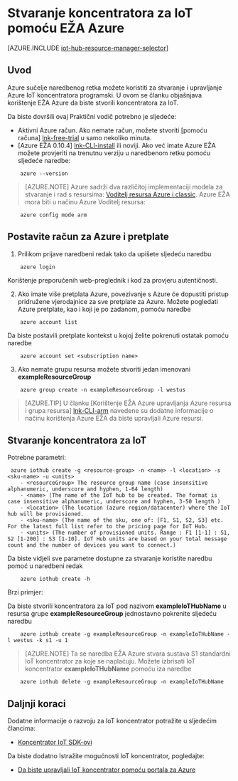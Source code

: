 <properties
    pageTitle="Stvaranje koncentratora za IoT pomoću Azure EŽA | Microsoft Azure"
    description="Slijedite ovaj članak da biste stvorili koncentratora za IoT pomoću sučelja Azure naredbenog retka."
    services="iot-hub"
    documentationCenter=".net"
    authors="BeatriceOltean"
    manager="timlt"
    editor=""/>

<tags
     ms.service="iot-hub"
     ms.devlang="multiple"
     ms.topic="article"
     ms.tgt_pltfrm="na"
     ms.workload="na"
     ms.date="09/21/2016"
     ms.author="boltean"/>

# <a name="create-an-iot-hub-using-azure-cli"></a>Stvaranje koncentratora za IoT pomoću EŽA Azure

[AZURE.INCLUDE [iot-hub-resource-manager-selector](../../includes/iot-hub-resource-manager-selector.md)]

## <a name="introduction"></a>Uvod

Azure sučelje naredbenog retka možete koristiti za stvaranje i upravljanje Azure IoT koncentratora programski. U ovom se članku objašnjava korištenje EŽA Azure da biste stvorili koncentratora za IoT.

Da biste dovršili ovaj Praktični vodič potrebno je sljedeće:

- Aktivni Azure račun. Ako nemate račun, možete stvoriti [pomoću računa] [ lnk-free-trial] u samo nekoliko minuta.
- [Azure EŽA 0.10.4] [ lnk-CLI-install] ili noviji. Ako već imate Azure EŽA možete provjeriti na trenutnu verziju u naredbenom retku pomoću sljedeće naredbe:
```
    azure --version
```

> [AZURE.NOTE] Azure sadrži dva različitoj implementaciji modela za stvaranje i rad s resursima: [Voditelj resursa Azure i classic](../resource-manager-deployment-model.md). Azure EŽA mora biti u načinu Azure Voditelj resursa:
```
    azure config mode arm
```

## <a name="set-your-azure-account-and-subscription"></a>Postavite račun za Azure i pretplate 

1. Prilikom prijave naredbeni redak tako da upišete sljedeću naredbu
```
    azure login
```
Korištenje preporučenih web-preglednik i kod za provjeru autentičnosti.

2. Ako imate više pretplata Azure, povezivanje s Azure će dopustiti pristup pridružene vjerodajnice za sve pretplate za Azure. Možete pogledati Azure pretplate, kao i koji je po zadanom, pomoću naredbe
```
    azure account list 
```

Da biste postavili pretplate kontekst u kojoj želite pokrenuti ostatak pomoću naredbe

```
    azure account set <subscription name>
```

3. Ako nemate grupu resursa možete stvoriti jedan imenovani **exampleResourceGroup** 
```
    azure group create -n exampleResourceGroup -l westus
```

> [AZURE.TIP] U članku [Korištenje EŽA Azure upravljanja Azure resursa i grupa resursa] [ lnk-CLI-arm] navedene su dodatne informacije o načinu korištenja Azure EŽA da biste upravljali Azure resursi. 


## <a name="create-an-iot-hub"></a>Stvaranje koncentratora za IoT

Potrebne parametri:

```
 azure iothub create -g <resource-group> -n <name> -l <location> -s <sku-name> -u <units>  
    - <resourceGroup> The resource group name (case insensitive alphanumeric, underscore and hyphen, 1-64 length)
    - <name> (The name of the IoT hub to be created. The format is case insensitive alphanumeric, underscore and hyphen, 3-50 length )
    - <location> (The location (azure region/datacenter) where the IoT hub will be provisioned.
    - <sku-name> (The name of the sku, one of: [F1, S1, S2, S3] etc. For the latest full list refer to the pricing page for IoT Hub.
    - <units> (The number of provisioned units. Range : F1 [1-1] : S1, S2 [1-200] : S3 [1-10]. IoT Hub units are based on your total message count and the number of devices you want to connect.)
```
Da biste vidjeli sve parametre dostupne za stvaranje koristite naredbu pomoć u naredbeni redak
```
    azure iothub create -h 
```
Brzi primjer:

 Da biste stvorili koncentratora za IoT pod nazivom **exampleIoTHubName** u resursa grupe **exampleResourceGroup** jednostavno pokrenite sljedeću naredbu
```
    azure iothub create -g exampleResourceGroup -n exampleIoTHubName -l westus -k s1 -u 1
```

> [AZURE.NOTE] Ta se naredba EŽA Azure stvara sustava S1 standardni IoT koncentrator za koje se naplaćuju. Možete izbrisati IoT koncentrator **exampleIoTHubName** pomoću iza naredbe 
```
    azure iothub delete -g exampleResourceGroup -n exampleIoTHubName
```


## <a name="next-steps"></a>Daljnji koraci
Dodatne informacije o razvoju za IoT koncentrator potražite u sljedećim člancima:
- [Koncentrator IoT SDK-ovi][lnk-sdks]

Da biste dodatno Istražite mogućnosti IoT koncentrator, pogledajte:

- [Da biste upravljali IoT koncentrator pomoću portala za Azure][lnk-portal]

<!-- Links -->
[lnk-free-trial]: https://azure.microsoft.com/pricing/free-trial/
[lnk-azure-portal]: https://portal.azure.com/
[lnk-status]: https://azure.microsoft.com/status/
[lnk-CLI-install]: ../xplat-cli-install.md
[lnk-rest-api]: https://msdn.microsoft.com/library/mt589014.aspx
[lnk-CLI-arm]: ../xplat-cli-azure-resource-manager.md

[lnk-sdks]: iot-hub-devguide-sdks.md
[lnk-portal]: iot-hub-create-through-portal.md 
